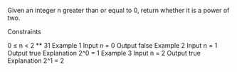 Given an integer n greater than or equal to 0, return whether it is a power of two.

Constraints

0 ≤ n < 2 ** 31
Example 1
Input
n = 0
Output
false
Example 2
Input
n = 1
Output
true
Explanation
2^0 = 1
Example 3
Input
n = 2
Output
true
Explanation
2^1 = 2
